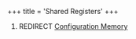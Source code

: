 +++
title = 'Shared Registers'
+++

1.  REDIRECT [Configuration Memory](Configuration_Memory "wikilink")